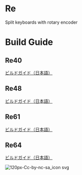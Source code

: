 # Re
Split keyboards with rotary encoder
# Build Guide
## Re40
[ビルドガイド（日本語）](Re40/Documents/buildguide_v1.0.md)
## Re48
[ビルドガイド（日本語）]()
## Re61
[ビルドガイド（日本語）]()
## Re64
[ビルドガイド（日本語）](Re64/Documents/buildguide_v1.0.md)

![120px-Cc-by-nc-sa_icon svg](https://user-images.githubusercontent.com/58157342/87903527-24883480-ca97-11ea-86a5-e6abcf258247.png)
